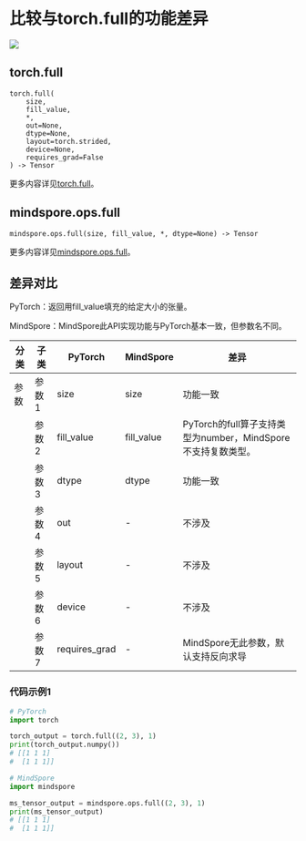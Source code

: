 # 比较与torch.full的功能差异

<a href="https://gitee.com/mindspore/docs/blob/master/docs/mindspore/source_zh_cn/note/api_mapping/pytorch_diff/full.md" target="_blank"><img src="https://mindspore-website.obs.cn-north-4.myhuaweicloud.com/website-images/master/resource/_static/logo_source.png"></a>

## torch.full

```text
torch.full(
    size,
    fill_value,
    *,
    out=None,
    dtype=None,
    layout=torch.strided,
    device=None,
    requires_grad=False
) -> Tensor
```

更多内容详见[torch.full](https://pytorch.org/docs/1.8.1/generated/torch.full.html)。

## mindspore.ops.full

```text
mindspore.ops.full(size, fill_value, *, dtype=None) -> Tensor
```

更多内容详见[mindspore.ops.full](https://mindspore.cn/docs/zh-CN/master/api_python/ops/mindspore.ops.full.html)。

## 差异对比

PyTorch：返回用fill_value填充的给定大小的张量。

MindSpore：MindSpore此API实现功能与PyTorch基本一致，但参数名不同。

| 分类 | 子类 |PyTorch | MindSpore | 差异 |
| --- | --- | --- | --- |---|
|参数 | 参数1 | size | size |功能一致 |
| | 参数2 | fill_value | fill_value | PyTorch的full算子支持类型为number，MindSpore不支持复数类型。|
|  | 参数3 | dtype         | dtype     | 功能一致       |
| | 参数4 | out           | -         | 不涉及 |
| | 参数5 | layout | - | 不涉及 |
| | 参数6 | device | - | 不涉及 |
| | 参数7 | requires_grad | - | MindSpore无此参数，默认支持反向求导 |

### 代码示例1

```python
# PyTorch
import torch

torch_output = torch.full((2, 3), 1)
print(torch_output.numpy())
# [[1 1 1]
#  [1 1 1]]

# MindSpore
import mindspore

ms_tensor_output = mindspore.ops.full((2, 3), 1)
print(ms_tensor_output)
# [[1 1 1]
#  [1 1 1]]
```
